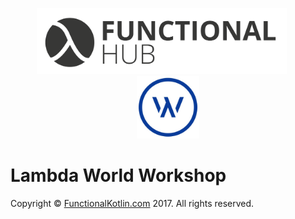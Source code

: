 <p align="center">
    <a href="http://functionalkotlin.com"><img src="./images/logo.png" alt="Functional Kotlin" width="400"/></a>
    &nbsp;&nbsp;&nbsp;&nbsp;
    <a href="http://www.lambda.world/"><img src="./images/lambda-world.jpg" alt="Lambda World" width="100"/></a>
</p>

# Lambda World Workshop

Copyright © [FunctionalKotlin.com](http://functionalkotlin.com) 2017. All rights reserved.


